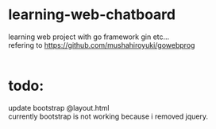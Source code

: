 # learning-web-chatboard
learning web project with go framework gin etc...<br>
refering to https://github.com/mushahiroyuki/gowebprog<br>
<br>
<h1>todo:</h1>
update bootstrap @layout.html<br>
currently bootstrap is not working because i removed jquery.
